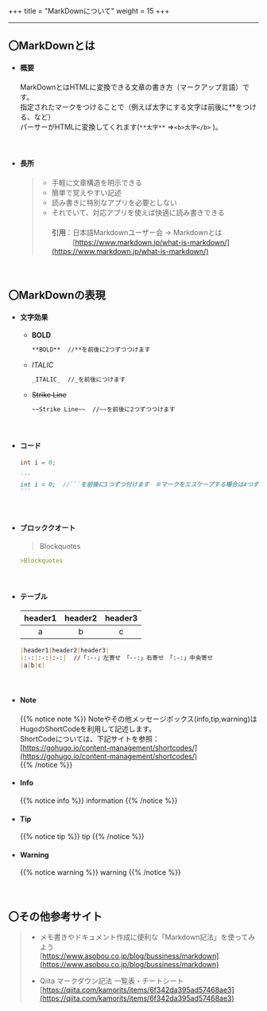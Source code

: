 +++
title = "MarkDownについて"
weight = 15
+++

---
## 〇MarkDownとは

+ #### 概要  
    MarkDownとはHTMLに変換できる文章の書き方（マークアップ言語）です。    
    指定されたマークをつけることで（例えば太字にする文字は前後に**をつける、など）   
    パーサーがHTMLに変換してくれます(```**太字**``` ⇒```<b>太字</b>``` )。  

　
+ #### 長所
    >* 手軽に文章構造を明示できる
    >* 簡単で覚えやすい記述
    >* 読み書きに特別なアプリを必要としない
    >* それでいて、対応アプリを使えば快適に読み書きできる　  
    >　  
    >**引用**：日本語Markdownユーザー会 -> Markdownとは  
    　　　[https://www.markdown.jp/what-is-markdown/](https://www.markdown.jp/what-is-markdown/)


　
## 〇MarkDownの表現 

+ #### 文字効果
  - **BOLD**
    ``` markdown
    **BOLD**  //**を前後に2つずつつけます
    ```

  - _ITALIC_  
    ``` markdown
    _ITALIC_  //_を前後につけます
    ```  
     
  - ~~Strike Line~~
    ``` markdown
    ~~Strike Line~~  //~~を前後に2つずつつけます
    ```    
　
+ #### コード
    ``` java
    int i = 0;
    ```
    ```` markdown
    ``` 
    int i = 0;  //```を前後に3つずつ付けます　※マークをエスケープする場合は4つずつ
    ```
    ````
　
+ #### ブロッククオート
    >Blockquotes
  
    ``` markdown
    >Blockquotes
    ```
　
+ #### テーブル  
    |header1|header2|header3|
    |:--:|:--:|:--:|
    |a|b|c|  

    ``` markdown
    |header1|header2|header3|
    |:-:|:-:|:-:|  //「:--」左寄せ　「--:」右寄せ　「:-:」中央寄せ
    |a|b|c|  
    ```
　
+ #### Note
  {{% notice note %}}
  Noteやその他メッセージボックス(info,tip,warning)はHugoのShortCodeを利用して記述します。  
  ShortCodeについては、下記サイトを参照：  
  [https://gohugo.io/content-management/shortcodes/](https://gohugo.io/content-management/shortcodes/)  
  {{% /notice %}}

+ #### Info
  {{% notice info %}}
  information
  {{% /notice %}}

+ #### Tip
  {{% notice tip %}}
  tip
  {{% /notice %}}

+ #### Warning
  {{% notice warning %}}
  warning
  {{% /notice %}}

　
## 〇その他参考サイト 
>+ メモ書きやドキュメント作成に便利な「Markdown記法」を使ってみよう  
> [https://www.asobou.co.jp/blog/bussiness/markdown](https://www.asobou.co.jp/blog/bussiness/markdown)
> 
>+ Qiita マークダウン記法 一覧表・チートシート  
> [https://qiita.com/kamorits/items/6f342da395ad57468ae3](https://qiita.com/kamorits/items/6f342da395ad57468ae3)  
>
